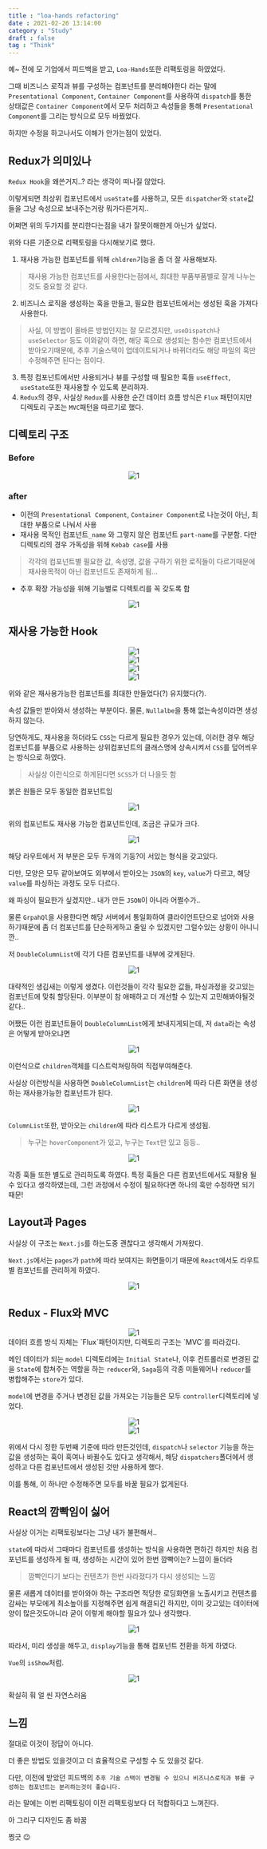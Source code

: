```yaml
---
title : "loa-hands refactoring"
date : 2021-02-26 13:14:00
category : "Study"
draft : false
tag : "Think"
--- 
```


예~ 전에 모 기업에서 피드백을 받고, `Loa-Hands`또한 리팩토링을 하였었다.

그때 비즈니스 로직과 뷰를 구성하는 컴포넌트를 분리해야한다 라는 말에 `Presentational Component`, `Container Component`를 사용하여 `dispatch`를 통한 상태값은 `Container Component`에서 모두 처리하고 속성들을 통해 `Presentational Component`를 그리는 방식으로 모두 바꿨었다.

하지만 수정을 하고나서도 이해가 안가는점이 있었다.

## Redux가 의미있나
`Redux Hook`을 왜쓴거지..? 라는 생각이 떠나질 않았다.

이렇게되면 최상위 컴포넌트에서 `useState`를 사용하고, 모든 `dispatcher`와 `state`값들을 그냥 속성으로 보내주는거랑 뭐가다른거지..

어쩌면 위의 두가지를 분리한다는점을 내가 잘못이해한게 아닌가 싶었다.

위와 다른 기준으로 리팩토링을 다시해보기로 했다.

1. 재사용 가능한 컴포넌트를 위해 `chldren`기능을 좀 더 잘 사용해보자.
> 재사용 가능한 컴포넌트를 사용한다는점에서, 최대한 부품부품별로 잘게 나누는것도 중요할 것 같다.
2. 비즈니스 로직을 생성하는 훅을 만들고, 필요한 컴포넌트에서는 생성된 훅을 가져다 사용한다.
> 사실, 이 방법이 올바른 방법인지는 잘 모르겠지만, `useDispatch`나 `useSelector` 등도 이와같이 하면, 해당 훅으로 생성되는 함수만 컴포넌트에서 받아오기때문에, 추후 기술스택이 업데이트되거나 바뀌더라도 해당 파일의 훅만 수정해주면 된다는 점이다.
3. 특정 컴포넌트에서만 사용되거나 뷰를 구성할 때 필요한 훅들 `useEffect`, `useState`또한 재사용할 수 있도록 분리하자.
4. `Redux`의 경우, 사실상 `Redux`를 사용한 순간 데이터 흐름 방식은 `Flux` 패턴이지만 디렉토리 구조는 `MVC`패턴을 따르기로 했다.

## 디렉토리 구조
### Before
<div style="text-align : center">
  <img src="/img/2021/02/26/1.PNG?raw=true" alt="1">
</div>

### after
* 이전의 `Presentational Component`, `Container Component`로 나눈것이 아닌, 최대한 부품으로 나눠서 사용
* 재사용 목적인 컴포넌트`_name` 와 그렇지 않은 컴포넌트 `part-name`를 구분함. 다만 디렉토리의 경우 가독성을 위해 `Kebab case`를 사용
> 각각의 컴포넌트별 필요한 값, 속성명, 값을 구하기 위한 로직들이 다르기때문에 재사용목적이 아닌 컴포넌트도 존재하게 됨... 
* 추후 확장 가능성을 위해 기능별로 디렉토리를 꼭 갖도록 함

<div style="text-align : center">
  <img src="/img/2021/02/26/2.PNG?raw=true" alt="1">
</div>

## 재사용 가능한 Hook

<div style="text-align : center">
  <img src="/img/2021/02/26/3.PNG?raw=true" alt="1">
</div>
<div style="text-align : center">
  <img src="/img/2021/02/26/4-1.PNG?raw=true" alt="1">
</div>
<div style="text-align : center">
  <img src="/img/2021/02/26/4-2.PNG?raw=true" alt="1">
</div>
<div style="text-align : center">
  <img src="/img/2021/02/26/4-3.PNG?raw=true" alt="1">
</div>

위와 같은 재사용가능한 컴포넌트를 최대한 만들었다(?) 유지했다(?).

속성 값들만 받아와서 생성하는 부분이다. 물론, `Nullalbe`을 통해 없는속성이라면 생성하지 않는다.

당연하게도, 재사용을 하더라도 `CSS`는 다르게 필요한 경우가 있는데, 이러한 경우 해당 컴포넌트를 부품으로 사용하는 상위컴포넌트의 클래스명에 상속시켜서 `CSS`를 덮어씌우는 방식으로 하였다.
> 사실상 이런식으로 하게된다면 `SCSS`가 더 나을듯 함

붉은 원들은 모두 동일한 컴포넌트임


<div style="text-align : center">
  <img src="/img/2021/02/26/5.PNG?raw=true" alt="1">
</div>


위의 컴포넌트도 재사용 가능한 컴포넌트인데, 조금은 규모가 크다.

<div style="text-align : center">
  <img src="/img/2021/02/26/6-1.PNG?raw=true" alt="1">
</div>

해당 라우트에서 저 부분은 모두 두개의 기둥?이 서있는 형식을 갖고있다.

다만, 모양은 모두 같아보여도 외부에서 받아오는 `JSON`의 `key`, `value`가 다르고, 해당 `value`를 파싱하는 과정도 모두 다르다.

왜 파싱이 필요한가 싶겠지만.. 내가 만든 `JSON`이 아니라 어쩔수가..

물론 `GrpahQl`을 사용한다면 해당 서버에서 통일화하여 클라이언트단으로 넘어와 사용하기때문에 좀 더 컴포넌트를 단순하게하고 줄일 수 있겠지만 그럴수있는 상황이 아니니깐..

저 `DoubleColumnList`에 각기 다른 컴포넌트를 내부에 갖게된다.

<div style="text-align : center">
  <img src="/img/2021/02/26/6-2.PNG?raw=true" alt="1">
</div>

대략적인 생김새는 이렇게 생겼다. 이런것들이 각각 필요한 값들, 파싱과정을 갖고있는 컴포넌트에 맞춰 할당된다. 이부분이 참 애매하고 더 개선할 수 있는지 고민해봐야될것 같다..

어쨌든 이런 컴포넌트들이 `DoubleColumnList`에게 보내지게되는데, 저 `data`라는 속성은 어떻게 받아오냐면

<div style="text-align : center">
  <img src="/img/2021/02/26/6-3.PNG?raw=true" alt="1">
</div>

이런식으로 `children`객체를 디스트럭쳐링하여 직접부여해준다.

사실상 이런방식을 사용하면 `DoubleColumnList`는 `children`에 따라 다른 화면을 생성하는 재사용가능한 컴포넌트가 된다.

<div style="text-align : center">
  <img src="/img/2021/02/26/6-4.PNG?raw=true" alt="1">
</div>

`ColumnList`또한, 받아오는 `children`에 따라 리스트가 다르게 생성됨.
> 누구는 `hoverComponent`가 있고, 누구는 `Text`만 있고 등등..

<div style="text-align : center">
  <img src="/img/2021/02/26/7.PNG?raw=true" alt="1">
</div>

각종 훅들 또한 별도로 관리하도록 하였다. 특정 훅들은 다른 컴포넌트에서도 재활용 될 수 있다고 생각하였는데, 그런 과정에서 수정이 필요하다면 하나의 훅만 수정하면 되기 때문!

## Layout과 Pages
사실상 이 구조는 `Next.js`를 하는도중 괜찮다고 생각해서 가져왔다.

`Next.js`에서는 `pages`가 `path`에 따라 보여지는 화면들이기 때문에 `React`에서도 라우트별 컴포넌트를 관리하게 하였다.

<div style="text-align : center">
  <img src="/img/2021/02/26/8.PNG?raw=true" alt="1">
</div>


## Redux - Flux와 MVC
<div style="text-align : center">
  <img src="/img/2021/02/26/9.PNG?raw=true" alt="1">
</div>
데이터 흐름 방식 자체는 `Flux`패턴이지만, 디렉토리 구조는 `MVC`를 따라갔다.

메인 데이터가 되는 `model` 디렉토리에는 `Initial State`나, 이후 컨트롤러로 변경된 값을 `State`에 합쳐주는 역할을 하는 `reducer`와, `Saga`등의 각종 미들웨어나 `reducer`를 병합해주는 `store`가 있다.

`model`에 변경을 주거나 변경된 값을 가져오는 기능들은 모두 `controller`디렉토리에 넣었다.

<div style="text-align : center">
  <img src="/img/2021/02/26/9-1.PNG?raw=true" alt="1">
</div>
<div style="text-align : center">
  <img src="/img/2021/02/26/9-2.PNG?raw=true" alt="1">
</div>

위에서 다시 정한 두번째 기준에 따라 만든것인데, `dispatch`나 `selector` 기능을 하는 값을 생성하는 훅이 혹여나 바뀔수도 있다고 생각해서, 해당 `dispatchers`폴더에서 생성하고 다른 컴포넌트에서 생성된 것만 사용하게 했다.

이를 통해, 이 하나만 수정해주면 모두를 바꿀 필요가 없게된다.

## React의 깜빡임이 싫어
사실상 이거는 리팩토링보다는 그냥 내가 불편해서..

`state`에 따라서 그때마다 컴포넌트를 생성하는 방식을 사용하면 편하긴 하지만 처음 컴포넌트를 생성하게 될 때, 생성하는 시간이 있어 한번 깜빡이는? 느낌이 들더라
> 깜빡인다기 보다는 컨텐츠가 한번 사라졌다가 다시 생성되는 느낌

물론 새롭게 데이터를 받아와야 하는 구조라면 적당한 로딩화면을 노출시키고 컨텐츠를 감싸는 부모에게 최소높이를 지정해주면 쉽게 해결되긴 하지만, 이미 갖고있는 데이터에 양이 많은것도아니라 굳이 이렇게 해야할 필요가 있나 생각했다.

<div style="text-align : center">
  <img src="/img/2021/02/26/10-1.PNG?raw=true" alt="1">
</div>

따라서, 미리 생성을 해두고, `display`기능을 통해 컴포넌트 전환을 하게 하였다.

`Vue`의 `isShow`처럼.

<div style="text-align : center">
  <img src="/img/2021/02/26/10-2.PNG?raw=true" alt="1">
</div>

확실히 훠 얼 씬 자연스러움

## 느낌
절대로 이것이 정답이 아니다.

더 좋은 방법도 있을것이고 더 효율적으로 구성할 수 도 있을것 같다.

다만, 이전에 받았던 피드백의 `추후 기술 스택이 변경될 수 있으니 비즈니스로직과 뷰를 구성하는 컴포넌트는 분리하는것이 좋습니다.`

라는 말에는 이번 리팩토링이 이전 리팩토링보다 더 적합하다고 느껴진다.




아 그리구 디자인도 좀 바꿈 


찡긋 😉